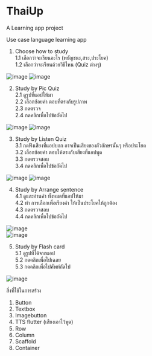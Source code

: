 # ThaiUp

A Learning app project

Use case language learning app
1. Choose how to study  
1.1 เลือกว่าจะเรียนอะไร (พยัญชนะ,สระ,ประโยค)  
1.2 เลือกว่าจะเรียนด้วยวิธีไหน (Quiz ต่างๆ)
   
![image](https://github.com/HHJ2520/sofedev2/assets/142430328/46093bbf-d069-4ab2-8897-06689338f1de)
![image](https://github.com/HHJ2520/sofedev2/assets/142430328/789473f3-e678-416e-ac02-86dfb509c7a7)  


2. Study by Pic Quiz  
2.1 ดูรูปที่แอปให้มา  
2.2 เลือกซ้อยคำ ตอบที่ตรงกับรูปภาพ  
2.3 กดตรวจ  
2.4 กดคลิกเพื่อไปข้อถัดไป
   
![image](https://github.com/HHJ2520/sofedev2/assets/142430328/9cb46f92-db8a-4a0e-9d81-9ee074d49526)
![image](https://github.com/HHJ2520/sofedev2/assets/142430328/a33bb1b8-95a3-4f2a-9d2f-d27e15bb59ce)  

3. Study by Listen Quiz  
3.1 กดฟังเสียงที่แอปบอก อาจเป็นเสียงของตัวอักษรนั้นๆ หรือประโยค  
3.2 เลือกซ้อยคำ ตอบให้ตรงกับเสียงที่แอปพูด  
3.3 กดตรวจสอบ  
3.4 กดคลิกเพื่อไปข้อถัดไป
   
![image](https://github.com/HHJ2520/sofedev2/assets/142430328/daf4b663-d133-4871-b5c4-3b5202d04fad)
![image](https://github.com/HHJ2520/sofedev2/assets/142430328/d87d13fb-9d0f-4262-8f23-5e627aa52827)

4. Study by Arrange sentence  
4.1 ดูและอ่านคำ ทั้งหมดที่แอปให้มา  
4.2 ทำ การเลือกเพื่อเรียงคำ ให้เป็นประโยคให้ถูกต้อง  
4.3 กดตรวจสอบ  
4.4 กดคลิกเพื่อไปข้อถัดไป
   
![image](https://github.com/HHJ2520/sofedev2/assets/142430328/c9a23172-6392-4699-ac56-0d0ac2264de0)  
![image](https://github.com/HHJ2520/sofedev2/assets/142430328/d54d97d3-2126-4bf3-beec-856fb1690227)  

5. Study by Flash card  
5.1 ดูรูปที่ได้จากแอป  
5.2 กดคลิกเพื่อไปเฉลย  
5.3 กดคลิกเพื่อไปศัพท์ถัดไป
   
![image](https://github.com/HHJ2520/sofedev2/assets/142430328/4e53fb18-8ff4-4b87-bff9-84d7c68f9aae)  

สิ่งที่ใช้ในการสร้าง
1. Button
2. Textbox
3. Imagebutton
4. TTS flutter (เสียงเอาไว้พูด)
5. Row
6. Column
7. Scaffold
8. Container
   


